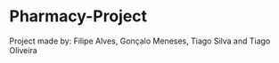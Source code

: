 Pharmacy-Project
================

Project made by: Filipe Alves, Gonçalo Meneses, Tiago Silva and Tiago Oliveira
